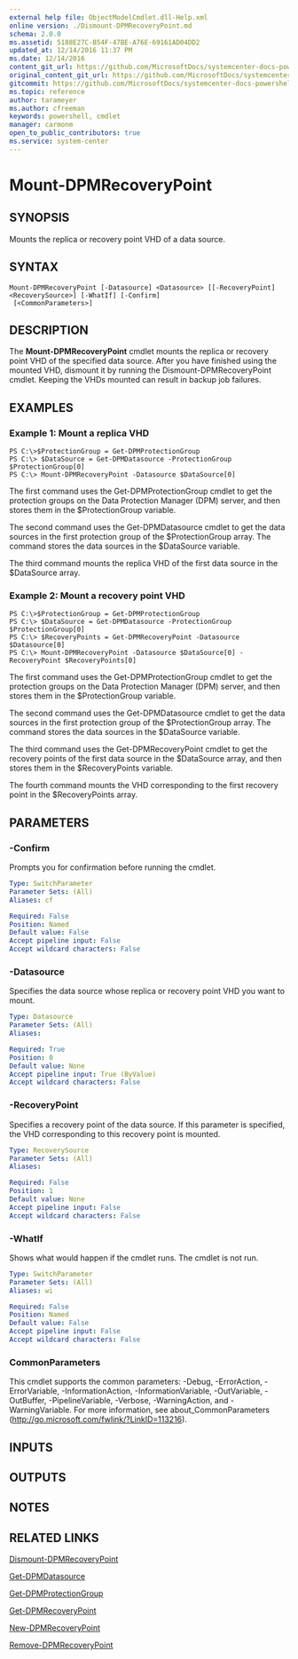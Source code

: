```yaml
---
external help file: ObjectModelCmdlet.dll-Help.xml
online version: ./Dismount-DPMRecoveryPoint.md
schema: 2.0.0
ms.assetid: 5188E27C-B54F-47BE-A76E-69161AD04DD2
updated_at: 12/14/2016 11:37 PM
ms.date: 12/14/2016
content_git_url: https://github.com/MicrosoftDocs/systemcenter-docs-powershell/blob/master/systemcenter-cmdlets/SystemCenter2016/DataProtectionManager/v1/Mount-DPMRecoveryPoint.md
original_content_git_url: https://github.com/MicrosoftDocs/systemcenter-docs-powershell/blob/master/systemcenter-cmdlets/SystemCenter2016/DataProtectionManager/v1/Mount-DPMRecoveryPoint.md
gitcommit: https://github.com/MicrosoftDocs/systemcenter-docs-powershell/blob/ddd0fefc9adaabb9394eb6c21b33370913d1830d/systemcenter-cmdlets/SystemCenter2016/DataProtectionManager/v1/Mount-DPMRecoveryPoint.md
ms.topic: reference
author: tarameyer
ms.author: cfreeman
keywords: powershell, cmdlet
manager: carmonm
open_to_public_contributors: true
ms.service: system-center
---
```


# Mount-DPMRecoveryPoint

## SYNOPSIS
Mounts the replica or recovery point VHD of a data source.

## SYNTAX

```
Mount-DPMRecoveryPoint [-Datasource] <Datasource> [[-RecoveryPoint] <RecoverySource>] [-WhatIf] [-Confirm]
 [<CommonParameters>]
```

## DESCRIPTION
The **Mount-DPMRecoveryPoint** cmdlet mounts the replica or recovery point VHD of the specified data source.
After you have finished using the mounted VHD, dismount it by running the Dismount-DPMRecoveryPoint cmdlet.
Keeping the VHDs mounted can result in backup job failures.

## EXAMPLES

### Example 1: Mount a replica VHD
```
PS C:\>$ProtectionGroup = Get-DPMProtectionGroup
PS C:\> $DataSource = Get-DPMDatasource -ProtectionGroup $ProtectionGroup[0]
PS C:\> Mount-DPMRecoveryPoint -Datasource $DataSource[0]
```

The first command uses the Get-DPMProtectionGroup cmdlet to get the protection groups on the Data Protection Manager (DPM) server, and then stores them in the $ProtectionGroup variable.

The second command uses the Get-DPMDatasource cmdlet to get the data sources in the first protection group of the $ProtectionGroup array.
The command stores the data sources in the $DataSource variable.

The third command mounts the replica VHD of the first data source in the $DataSource array.

### Example 2: Mount a recovery point VHD
```
PS C:\>$ProtectionGroup = Get-DPMProtectionGroup
PS C:\> $DataSource = Get-DPMDatasource -ProtectionGroup $ProtectionGroup[0]
PS C:\> $RecoveryPoints = Get-DPMRecoveryPoint -Datasource $Datasource[0]
PS C:\> Mount-DPMRecoveryPoint -Datasource $DataSource[0] -RecoveryPoint $RecoveryPoints[0]
```

The first command uses the Get-DPMProtectionGroup cmdlet to get the protection groups on the Data Protection Manager (DPM) server, and then stores them in the $ProtectionGroup variable.

The second command uses the Get-DPMDatasource cmdlet to get the data sources in the first protection group of the $ProtectionGroup array.
The command stores the data sources in the $DataSource variable.

The third command uses the Get-DPMRecoveryPoint cmdlet to get the recovery points of the first data source in the $DataSource array, and then stores them in the $RecoveryPoints variable.

The fourth command mounts the VHD corresponding to the first recovery point in the $RecoveryPoints array.

## PARAMETERS

### -Confirm
Prompts you for confirmation before running the cmdlet.

```yaml
Type: SwitchParameter
Parameter Sets: (All)
Aliases: cf

Required: False
Position: Named
Default value: False
Accept pipeline input: False
Accept wildcard characters: False
```

### -Datasource
Specifies the data source whose replica or recovery point VHD you want to mount.

```yaml
Type: Datasource
Parameter Sets: (All)
Aliases: 

Required: True
Position: 0
Default value: None
Accept pipeline input: True (ByValue)
Accept wildcard characters: False
```

### -RecoveryPoint
Specifies a recovery point of the data source.
If this parameter is specified, the VHD corresponding to this recovery point is mounted.

```yaml
Type: RecoverySource
Parameter Sets: (All)
Aliases: 

Required: False
Position: 1
Default value: None
Accept pipeline input: False
Accept wildcard characters: False
```

### -WhatIf
Shows what would happen if the cmdlet runs.
The cmdlet is not run.

```yaml
Type: SwitchParameter
Parameter Sets: (All)
Aliases: wi

Required: False
Position: Named
Default value: False
Accept pipeline input: False
Accept wildcard characters: False
```

### CommonParameters
This cmdlet supports the common parameters: -Debug, -ErrorAction, -ErrorVariable, -InformationAction, -InformationVariable, -OutVariable, -OutBuffer, -PipelineVariable, -Verbose, -WarningAction, and -WarningVariable. For more information, see about_CommonParameters (http://go.microsoft.com/fwlink/?LinkID=113216).

## INPUTS

## OUTPUTS

## NOTES

## RELATED LINKS

[Dismount-DPMRecoveryPoint](xref:SystemCenter2016/DataProtectionManager/v1/Dismount-DPMRecoveryPoint.md)

[Get-DPMDatasource](xref:SystemCenter2016/DataProtectionManager/v1/Get-DPMDatasource.md)

[Get-DPMProtectionGroup](xref:SystemCenter2016/DataProtectionManager/v1/Get-DPMProtectionGroup.md)

[Get-DPMRecoveryPoint](xref:SystemCenter2016/DataProtectionManager/v1/Get-DPMRecoveryPoint.md)

[New-DPMRecoveryPoint](xref:SystemCenter2016/DataProtectionManager/v1/New-DPMRecoveryPoint.md)

[Remove-DPMRecoveryPoint](xref:SystemCenter2016/DataProtectionManager/v1/Remove-DPMRecoveryPoint.md)

